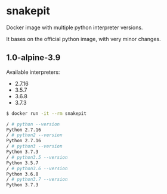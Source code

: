 # snakepit

Docker image with multiple python interpreter versions.

It bases on the official python image, with very minor changes.

## 1.0-alpine-3.9

Available interpreters:
- 2.7.16
- 3.5.7
- 3.6.8
- 3.7.3

```bash
$ docker run -it --rm snakepit

/ # python --version
Python 2.7.16
/ # python2 --version
Python 2.7.16
/ # python3 --version
Python 3.7.3
/ # python3.5 --version
Python 3.5.7
/ # python3.6 --version
Python 3.6.8
/ # python3.7 --version
Python 3.7.3
```

